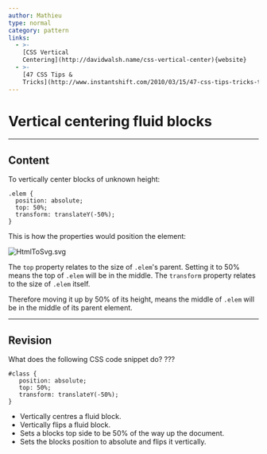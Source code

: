 ```yaml
---
author: Mathieu
type: normal
category: pattern
links:
  - >-
    [CSS Vertical
    Centering](http://davidwalsh.name/css-vertical-center){website}
  - >-
    [47 CSS Tips &
    Tricks](http://www.instantshift.com/2010/03/15/47-css-tips-tricks-to-take-your-site-to-the-next-level/){website}
---
```


# Vertical centering fluid blocks


---

## Content

To vertically center blocks of unknown height:

```plain-text
.elem {
  position: absolute;
  top: 50%;
  transform: translateY(-50%);
}
```

This is how the properties would position the element:

![HtmlToSvg.svg](https://img.enkipro.com/26ef6523907e513af1de985571a360cf.png)

The `top` property relates to the size of `.elem`'s parent. Setting it to 50% means the top of `.elem` will be in the middle. The `transform` property relates to the size of `.elem` itself.   

Therefore moving it up by 50% of its height, means the middle of `.elem` will be in the middle of its parent element.


---

## Revision

What does the following CSS code snippet do? ???

```plain-text
#class {
   position: absolute;
   top: 50%;
   transform: translateY(-50%);
}
```

- Vertically centres a fluid block.
- Vertically flips a fluid block.
- Sets a blocks top side to be 50% of the way up the document.
- Sets the blocks position to absolute and flips it vertically.
 
